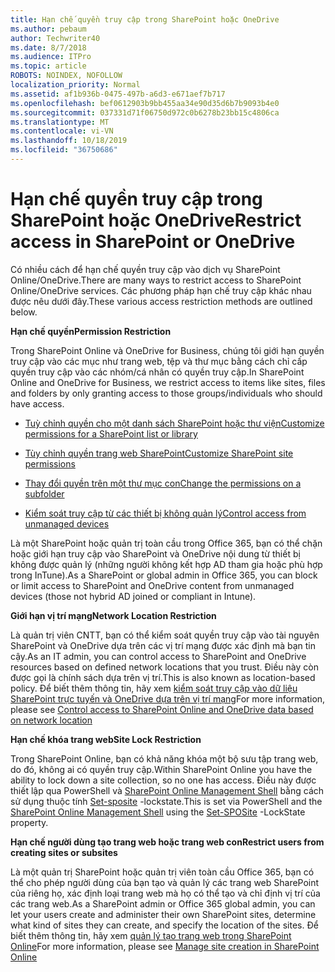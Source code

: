 ```yaml
---
title: Hạn chế quyền truy cập trong SharePoint hoặc OneDrive
ms.author: pebaum
author: Techwriter40
ms.date: 8/7/2018
ms.audience: ITPro
ms.topic: article
ROBOTS: NOINDEX, NOFOLLOW
localization_priority: Normal
ms.assetid: af1b936b-0475-497b-a6d3-e671aef7b717
ms.openlocfilehash: bef0612903b9bb455aa34e90d35d6b7b9093b4e0
ms.sourcegitcommit: 037331d71f06750d972c0b6278b23bb15c4806ca
ms.translationtype: MT
ms.contentlocale: vi-VN
ms.lasthandoff: 10/18/2019
ms.locfileid: "36750686"
---
```

# <a name="restrict-access-in-sharepoint-or-onedrive"></a><span data-ttu-id="8621d-102">Hạn chế quyền truy cập trong SharePoint hoặc OneDrive</span><span class="sxs-lookup"><span data-stu-id="8621d-102">Restrict access in SharePoint or OneDrive</span></span>

<span data-ttu-id="8621d-103">Có nhiều cách để hạn chế quyền truy cập vào dịch vụ SharePoint Online/OneDrive.</span><span class="sxs-lookup"><span data-stu-id="8621d-103">There are many ways to restrict access to SharePoint Online/OneDrive services.</span></span> <span data-ttu-id="8621d-104">Các phương pháp hạn chế truy cập khác nhau được nêu dưới đây.</span><span class="sxs-lookup"><span data-stu-id="8621d-104">These various access restriction methods are outlined below.</span></span> 

<span data-ttu-id="8621d-105">**Hạn chế quyền**</span><span class="sxs-lookup"><span data-stu-id="8621d-105">**Permission Restriction**</span></span>

<span data-ttu-id="8621d-106">Trong SharePoint Online và OneDrive for Business, chúng tôi giới hạn quyền truy cập vào các mục như trang web, tệp và thư mục bằng cách chỉ cấp quyền truy cập vào các nhóm/cá nhân có quyền truy cập.</span><span class="sxs-lookup"><span data-stu-id="8621d-106">In SharePoint Online and OneDrive for Business, we restrict access to items like sites, files and folders by only granting access to those groups/individuals who should have access.</span></span>

- [<span data-ttu-id="8621d-107">Tuỳ chỉnh quyền cho một danh sách SharePoint hoặc thư viện</span><span class="sxs-lookup"><span data-stu-id="8621d-107">Customize permissions for a SharePoint list or library</span></span>](https://support.office.com/article/Customize-permissions-for-a-SharePoint-list-or-library-02d770f3-59eb-4910-a608-5f84cc297782)

- [<span data-ttu-id="8621d-108">Tùy chỉnh quyền trang web SharePoint</span><span class="sxs-lookup"><span data-stu-id="8621d-108">Customize SharePoint site permissions</span></span>](https://docs.microsoft.com/sharepoint/customize-sharepoint-site-permissions)

- [<span data-ttu-id="8621d-109">Thay đổi quyền trên một thư mục con</span><span class="sxs-lookup"><span data-stu-id="8621d-109">Change the permissions on a subfolder</span></span>](https://support.office.com/article/Change-the-permissions-on-a-subfolder-5427BD7C-F20A-4F75-8CF2-5359DD45A1A6)

- [<span data-ttu-id="8621d-110">Kiểm soát truy cập từ các thiết bị không quản lý</span><span class="sxs-lookup"><span data-stu-id="8621d-110">Control access from unmanaged devices</span></span>](https://docs.microsoft.com/sharepoint/control-access-from-unmanaged-devices)

<span data-ttu-id="8621d-111">Là một SharePoint hoặc quản trị toàn cầu trong Office 365, bạn có thể chặn hoặc giới hạn truy cập vào SharePoint và OneDrive nội dung từ thiết bị không được quản lý (những người không kết hợp AD tham gia hoặc phù hợp trong InTune).</span><span class="sxs-lookup"><span data-stu-id="8621d-111">As a SharePoint or global admin in Office 365, you can block or limit access to SharePoint and OneDrive content from unmanaged devices (those not hybrid AD joined or compliant in Intune).</span></span>

<span data-ttu-id="8621d-112">**Giới hạn vị trí mạng**</span><span class="sxs-lookup"><span data-stu-id="8621d-112">**Network Location Restriction**</span></span>

<span data-ttu-id="8621d-113">Là quản trị viên CNTT, bạn có thể kiểm soát quyền truy cập vào tài nguyên SharePoint và OneDrive dựa trên các vị trí mạng được xác định mà bạn tin cậy.</span><span class="sxs-lookup"><span data-stu-id="8621d-113">As an IT admin, you can control access to SharePoint and OneDrive resources based on defined network locations that you trust.</span></span> <span data-ttu-id="8621d-114">Điều này còn được gọi là chính sách dựa trên vị trí.</span><span class="sxs-lookup"><span data-stu-id="8621d-114">This is also known as location-based policy.</span></span> <span data-ttu-id="8621d-115">Để biết thêm thông tin, hãy xem [kiểm soát truy cập vào dữ liệu SharePoint trực tuyến và OneDrive dựa trên vị trí mạng](https://docs.microsoft.com/sharepoint/control-access-based-on-network-location)</span><span class="sxs-lookup"><span data-stu-id="8621d-115">For more information, please see [Control access to SharePoint Online and OneDrive data based on network location](https://docs.microsoft.com/sharepoint/control-access-based-on-network-location)</span></span>

<span data-ttu-id="8621d-116">**Hạn chế khóa trang web**</span><span class="sxs-lookup"><span data-stu-id="8621d-116">**Site Lock Restriction**</span></span> 

<span data-ttu-id="8621d-117">Trong SharePoint Online, bạn có khả năng khóa một bộ sưu tập trang web, do đó, không ai có quyền truy cập.</span><span class="sxs-lookup"><span data-stu-id="8621d-117">Within SharePoint Online you have the ability to lock down a site collection, so no one has access.</span></span> <span data-ttu-id="8621d-118">Điều này được thiết lập qua PowerShell và [SharePoint Online Management Shell](https://docs.microsoft.com/powershell/sharepoint/sharepoint-online/connect-sharepoint-online?view=sharepoint-ps) bằng cách sử dụng thuộc tính [Set-sposite](https://docs.microsoft.com/powershell/module/sharepoint-online/set-sposite?view=sharepoint-ps) -lockstate.</span><span class="sxs-lookup"><span data-stu-id="8621d-118">This is set via PowerShell and the [SharePoint Online Management Shell](https://docs.microsoft.com/powershell/sharepoint/sharepoint-online/connect-sharepoint-online?view=sharepoint-ps) using the [Set-SPOSite](https://docs.microsoft.com/powershell/module/sharepoint-online/set-sposite?view=sharepoint-ps) -LockState property.</span></span>

<span data-ttu-id="8621d-119">**Hạn chế người dùng tạo trang web hoặc trang web con**</span><span class="sxs-lookup"><span data-stu-id="8621d-119">**Restrict users from creating sites or subsites**</span></span>

<span data-ttu-id="8621d-120">Là một quản trị SharePoint hoặc quản trị viên toàn cầu Office 365, bạn có thể cho phép người dùng của bạn tạo và quản lý các trang web SharePoint của riêng họ, xác định loại trang web mà họ có thể tạo và chỉ định vị trí của các trang web.</span><span class="sxs-lookup"><span data-stu-id="8621d-120">As a SharePoint admin or Office 365 global admin, you can let your users create and administer their own SharePoint sites, determine what kind of sites they can create, and specify the location of the sites.</span></span> <span data-ttu-id="8621d-121">Để biết thêm thông tin, hãy xem [quản lý tạo trang web trong SharePoint Online](https://docs.microsoft.com/sharepoint/manage-site-creation)</span><span class="sxs-lookup"><span data-stu-id="8621d-121">For more information, please see [Manage site creation in SharePoint Online](https://docs.microsoft.com/sharepoint/manage-site-creation)</span></span>

